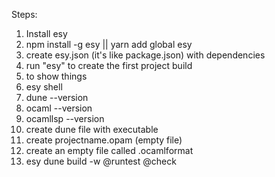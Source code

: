 Steps:

1. Install esy
2. npm install -g esy || yarn add global esy
3. create esy.json (it's like package.json) with dependencies
4. run "esy" to create the first project build
5. to show things
6. esy shell
7. dune --version
8. ocaml --version
9. ocamllsp --version
10. create dune file with executable
11. create projectname.opam (empty file)
12. create an empty file called .ocamlformat
12. esy dune build -w @runtest @check
